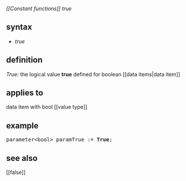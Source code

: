 *[[Constant functions]] true*

## syntax

- *true*

## definition

*True:* the logical value **true** defined for boolean [[data items|data item]]

## applies to

data item with bool [[value type]]

## example

<pre>
parameter&lt;bool&gt; paramTrue := <B>True</B>;
</pre>

## see also

[[false]]